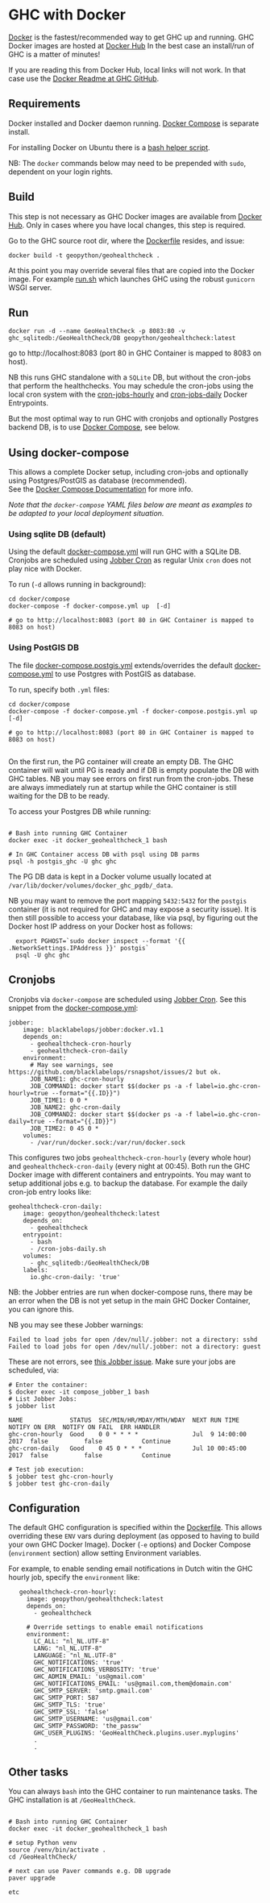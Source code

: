 # GHC with Docker

[Docker](https://www.docker.com/) is the fastest/recommended way to get GHC up and running. 
GHC Docker images are hosted at [Docker Hub](https://hub.docker.com/r/geopython/geohealthcheck) 
In the best case an install/run of GHC is a matter of minutes!

If you are reading this from Docker Hub, local links will not work. 
In that case use the [Docker Readme at GHC GitHub](https://github.com/geopython/GeoHealthCheck/blob/master/docker/README.md).

## Requirements

Docker installed and Docker daemon running.
[Docker Compose](https://docs.docker.com/compose/install) is separate install.

For installing Docker on Ubuntu there
is a  [bash helper script](install-docker-ubuntu.sh).

NB: The ``docker`` commands below may need to be prepended with ``sudo``, dependent on your login rights.

## Build

This step is not necessary as GHC Docker images are available 
from [Docker Hub](https://hub.docker.com/r/geopython/geohealthcheck).
Only in cases where you have local changes, this step is required.

Go to the GHC source root dir, 
where the [Dockerfile](../Dockerfile) resides, and issue:

```
docker build -t geopython/geohealthcheck .
```

At this point you may override several files that are copied into the Docker image.
For example [run.sh](run.sh) which launches GHC using the robust `gunicorn` WSGI server.

## Run

```
docker run -d --name GeoHealthCheck -p 8083:80 -v ghc_sqlitedb:/GeoHealthCheck/DB geopython/geohealthcheck:latest
```

go to http://localhost:8083 (port 80 in GHC Container is mapped to 8083 on host).

NB this runs GHC standalone with a `SQLite` DB, but without the cron-jobs that perform the healthchecks.
You may schedule the cron-jobs using the local cron system with the 
[cron-jobs-hourly](cron-jobs-hourly.sh) and
[cron-jobs-daily](cron-jobs-daily.sh) Docker Entrypoints.

But the most optimal way to run GHC with cronjobs and optionally Postgres backend DB,
is to use [Docker Compose](https://docs.docker.com/compose), see below.

## Using docker-compose

This allows a complete Docker setup, including cron-jobs and optionally using 
Postgres/PostGIS as database (recommended).  
See the [Docker Compose Documentation](https://docs.docker.com/compose)
for more info.

*Note that the `docker-compose` YAML files below are meant as examples to be adapted to your*
*local deployment situation.* 

### Using sqlite DB (default)

Using the default [docker-compose.yml](compose/docker-compose.yml) will run GHC with a SQLite DB.
Cronjobs are scheduled using [Jobber Cron](https://github.com/blacklabelops/jobber-cron/) as
regular Unix `cron` does not play nice with Docker.

To run (`-d` allows running in background):

```
cd docker/compose
docker-compose -f docker-compose.yml up  [-d]

# go to http://localhost:8083 (port 80 in GHC Container is mapped to 8083 on host)

```
  
### Using PostGIS DB

The file [docker-compose.postgis.yml](compose/docker-compose.postgis.yml) 
extends/overrides the default [docker-compose.yml](compose/docker-compose.yml) to use Postgres with PostGIS
as database.

To run, specify both `.yml` files:


```
cd docker/compose
docker-compose -f docker-compose.yml -f docker-compose.postgis.yml up [-d]

# go to http://localhost:8083 (port 80 in GHC Container is mapped to 8083 on host)


```

On the first run, the PG container will create an empty DB. The GHC container will
wait until PG is ready and if DB is empty populate the DB with GHC tables. NB you
may see errors on first run from the cron-jobs. These are always immediately run at startup
while the GHC container is still waiting for the DB to be ready.

To access your Postgres DB while running:

```

# Bash into running GHC Container
docker exec -it docker_geohealthcheck_1 bash

# In GHC Container access DB with psql using DB parms
psql -h postgis_ghc -U ghc ghc

```

The PG DB data is kept in a Docker volume usually located at  
`/var/lib/docker/volumes/docker_ghc_pgdb/_data`. 

NB you may want to remove the port mapping `5432:5432` for the `postgis` container (it is not 
required for GHC and may expose a security issue). 
It is then still possible to access your database, like via psql, by figuring out
the Docker host IP address on your Docker host as follows: 


```                                       
  export PGHOST=`sudo docker inspect --format '{{ .NetworkSettings.IPAddress }}' postgis`
  psql -U ghc ghc

```

## Cronjobs

Cronjobs via `docker-compose` are scheduled using [Jobber Cron](https://github.com/blacklabelops/jobber-cron/).
See this snippet from the  [docker-compose.yml](compose/docker-compose.yml):

```
jobber:
	image: blacklabelops/jobber:docker.v1.1
	depends_on:
	  - geohealthcheck-cron-hourly
	  - geohealthcheck-cron-daily
	environment:
	  # May see warnings, see https://github.com/blacklabelops/rsnapshot/issues/2 but ok.
	  JOB_NAME1: ghc-cron-hourly
	  JOB_COMMAND1: docker start $$(docker ps -a -f label=io.ghc-cron-hourly=true --format="{{.ID}}")
	  JOB_TIME1: 0 0 *
	  JOB_NAME2: ghc-cron-daily
	  JOB_COMMAND2: docker start $$(docker ps -a -f label=io.ghc-cron-daily=true --format="{{.ID}}")
	  JOB_TIME2: 0 45 0 *
	volumes:
	  - /var/run/docker.sock:/var/run/docker.sock

```

This configures two jobs `geohealthcheck-cron-hourly` (every whole hour) and
`geohealthcheck-cron-daily` (every night at 00:45). Both run the GHC Docker image with different
containers and entrypoints. You may want to setup additional jobs e.g. to backup the database.
For example the daily cron-job entry looks like:

```
geohealthcheck-cron-daily:
	image: geopython/geohealthcheck:latest
	depends_on:
	  - geohealthcheck
	entrypoint:
	  - bash
	  - /cron-jobs-daily.sh
	volumes:
	  - ghc_sqlitedb:/GeoHealthCheck/DB
	labels:
	  io.ghc-cron-daily: 'true'
```

NB: the Jobber entries are run when docker-compose runs, there may be an error when the DB
is not yet setup in the main GHC Docker Container, you can ignore this.

NB you may see these Jobber warnings:

```
Failed to load jobs for open /dev/null/.jobber: not a directory: sshd
Failed to load jobs for open /dev/null/.jobber: not a directory: guest

```

These are not errors, see [this Jobber issue](https://github.com/blacklabelops/rsnapshot/issues/2).
Make sure your jobs are scheduled, via:


```
# Enter the container:
$ docker exec -it compose_jobber_1 bash
# List Jobber Jobs:
$ jobber list

NAME             STATUS  SEC/MIN/HR/MDAY/MTH/WDAY  NEXT RUN TIME         NOTIFY ON ERR  NOTIFY ON FAIL  ERR HANDLER
ghc-cron-hourly  Good    0 0 * * * *               Jul  9 14:00:00 2017  false          false           Continue
ghc-cron-daily   Good    0 45 0 * * *              Jul 10 00:45:00 2017  false          false           Continue

# Test job execution:
$ jobber test ghc-cron-hourly
$ jobber test ghc-cron-daily

```

## Configuration

The default GHC configuration is specified within the [Dockerfile](../Dockerfile).
This allows overriding these `ENV` vars during deployment (as opposed to having to build
your own GHC Docker Image). Docker (`-e` options) and Docker Compose (`environment` section)
allow setting Environment variables.  

For example, to enable sending email notifications
in Dutch witin the GHC hourly job, specify the `environment` like:

```
   geohealthcheck-cron-hourly:
     image: geopython/geohealthcheck:latest
     depends_on:
       - geohealthcheck
 
     # Override settings to enable email notifications
     environment:
       LC_ALL: "nl_NL.UTF-8"
       LANG: "nl_NL.UTF-8"
       LANGUAGE: "nl_NL.UTF-8"
       GHC_NOTIFICATIONS: 'true'
       GHC_NOTIFICATIONS_VERBOSITY: 'true'
       GHC_ADMIN_EMAIL: 'us@gmail.com'
       GHC_NOTIFICATIONS_EMAIL: 'us@gmail.com,them@domain.com'
       GHC_SMTP_SERVER: 'smtp.gmail.com'
       GHC_SMTP_PORT: 587
       GHC_SMTP_TLS: 'true'
       GHC_SMTP_SSL: 'false'
       GHC_SMTP_USERNAME: 'us@gmail.com'
       GHC_SMTP_PASSWORD: 'the_passw'
       GHC_USER_PLUGINS: 'GeoHealthCheck.plugins.user.myplugins'
       .
       .

```

## Other tasks

You can always `bash` into the GHC container to run maintenance tasks.
The GHC installation is at `/GeoHealthCheck`.

```

# Bash into running GHC Container
docker exec -it docker_geohealthcheck_1 bash

# setup Python venv
source /venv/bin/activate .
cd /GeoHealthCheck/
 
# next can use Paver commands e.g. DB upgrade
paver upgrade

etc
```


